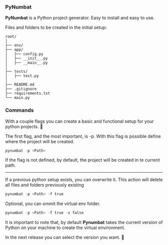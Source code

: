 ### PyNumbat

__PyNumbat__ is a Python project generator. Easy to install and easy to use.

Files and folders to be created in the initial setup:

```
root/
│
├── env/
├── app/
│   ├── config.py
│   ├── __init__.py
│   ├── __main__.py
│
├── tests/
│   ├── test.py
│
├── README.md
├── .gitignore
├── requirements.txt
└── main.py
```

### Commands

With a couple flags you can create a basic and functional setup for your python projects.  🐍

The first flag, and the most important, is -p. With this flag is possible define where the project will be created.

```python
pynumbat -p <Path>
```

If the flag is not defined, by default, the project will be created in te current path.

----

If a previous python setup exists, you can overwrite it. This action will delete all files and folders previously existing

```python
pynumbat -p <Path> -f true
```

Optional, you can ommit the virtual env folder.

```python
pynumbat -p <Path> -f true -v false
```

It is important to note that, by default __Pynumbat__ takes the current version of Python on your machine to create the virtual environment.

In the next release you can select the version you want. 🍻

